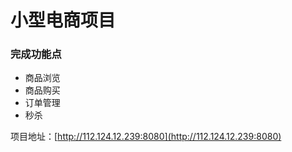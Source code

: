 # 小型电商项目
### 完成功能点
* 商品浏览
* 商品购买
* 订单管理
* 秒杀


项目地址：[http://112.124.12.239:8080](http://112.124.12.239:8080)
